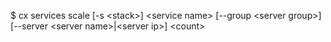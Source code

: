<!-- layout:code post: services_usage -->


$ cx services scale [-s &lt;stack&gt;] &lt;service name&gt; [--group &lt;server group&gt;] [--server &lt;server name&gt;|&lt;server ip&gt;] &lt;count&gt;
